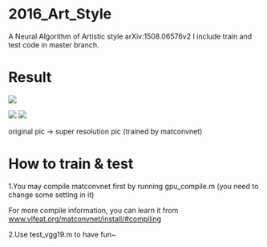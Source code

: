 # 2016_Art_Style
A Neural Algorithm of Artistic style arXiv:1508.06576v2
I include train and test code in master branch.

# Result
![](https://github.com/layumi/2016_Artist_Style/blob/master/4.jpg)
 
![](https://github.com/layumi/2016_Artist_Style/blob/master/1.jpg) 
![](https://github.com/layumi/2016_Artist_Style/blob/master/demo.jpg) 

original pic -> super resolution pic (trained by matconvnet)

# How to train & test
1.You may compile matconvnet first by running gpu_compile.m  (you need to change some setting in it)

For more compile information, you can learn it from www.vlfeat.org/matconvnet/install/#compiling

2.Use test_vgg19.m to have fun~
